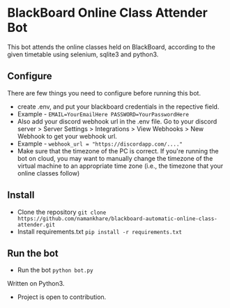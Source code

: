 # BlackBoard Online Class Attender Bot

This bot attends the online classes held on BlackBoard, according to the given timetable using selenium, sqlite3 and python3.

## Configure

There are few things you need to configure before running this bot.

- create .env, and put your blackboard credentials in the repective field.
- Example - `EMAIL=YourEmailHere PASSWORD=YourPasswordHere`
- Also add your discord webhook url in the .env file. Go to your discord server > Server Settings > Integrations > View Webhooks > New Webhook to get your webhook url.
- Example - `webhook_url = "https://discordapp.com/...."`
- Make sure that the timezone of the PC is correct. If you're running the bot on cloud, you may want to manually change the timezone of the virtual machine to an appropriate time zone (i.e., the timezone that your online classes follow)

## Install

- Clone the repository `git clone https://github.com/namankhare/blackboard-automatic-online-class-attender.git`
- Install requirements.txt `pip install -r requirements.txt`

## Run the bot

- Run the bot `python bot.py`

Written on Python3.

- Project is open to contribution.
